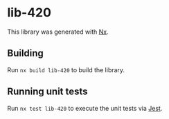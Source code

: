 # lib-420

This library was generated with [Nx](https://nx.dev).

## Building

Run `nx build lib-420` to build the library.

## Running unit tests

Run `nx test lib-420` to execute the unit tests via [Jest](https://jestjs.io).
